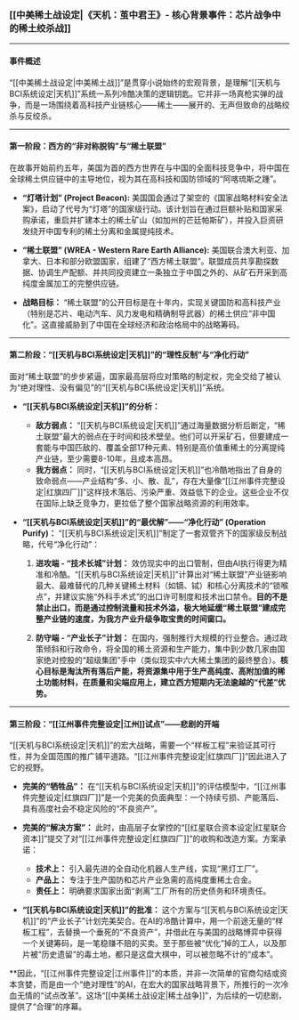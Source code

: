 ### **[[中美稀土战设定|《天机：茧中君王》- 核心背景事件：芯片战争中的稀土绞杀战]]**

---

#### **事件概述**

“[[中美稀土战设定|中美稀土战]]”是贯穿小说始终的宏观背景，是理解“[[天机与BCI系统设定|天机]]”系统一系列冷酷决策的逻辑钥匙。它并非一场真枪实弹的战争，而是一场围绕着高科技产业链核心——稀土——展开的、无声但致命的战略绞杀与反绞杀。

---

#### **第一阶段：西方的“非对称脱钩”与“稀土联盟”**

在故事开始前约五年，美国为首的西方世界在与中国的全面科技竞争中，将中国在全球稀土供应链中的主导地位，视为其在高科技和国防领域的“阿喀琉斯之踵”。

*   **“灯塔计划” (Project Beacon):** 美国国会通过了架空的《国家战略材料安全法案》，启动了代号为“灯塔”的国家级行动。该计划旨在通过巨额补贴和国家采购承诺，重启并扩建本土的稀土矿山（如加州的芒廷帕斯矿），并投入巨资研发绕开中国专利的稀土分离和金属提纯技术。

*   **“稀土联盟” (WREA - Western Rare Earth Alliance):** 美国联合澳大利亚、加拿大、日本和部分欧盟国家，组建了“西方稀土联盟”。联盟成员共享勘探数据、协调生产配额、并共同投资建立一条独立于中国之外的、从矿石开采到高纯度金属加工的完整供应链。

*   **战略目标：** “稀土联盟”的公开目标是在十年内，实现关键国防和高科技产业（特别是芯片、电动汽车、风力发电和精确制导武器）的稀土供应“非中国化”。这直接威胁到了中国在全球经济和政治格局中的战略筹码。

---

#### **第二阶段：“[[天机与BCI系统设定|天机]]”的“理性反制”与“净化行动”**

面对“稀土联盟”的步步紧逼，国家最高层将应对策略的制定权，完全交给了被认为“绝对理性、没有偏见”的“[[天机与BCI系统设定|天机]]”系统。

*   **“[[天机与BCI系统设定|天机]]”的分析：**
    *   **敌方弱点：** “[[天机与BCI系统设定|天机]]”通过海量数据分析后断定，“稀土联盟”最大的弱点在于时间和技术壁垒。他们可以开采矿石，但要建成一套能与中国匹敌的、覆盖全部17种元素、特别是高价值重稀土的分离提纯产业链，至少需要8-10年，且成本高昂。
    *   **我方弱点：** 同时，“[[天机与BCI系统设定|天机]]”也冷酷地指出了自身的致命弱点——产业结构“多、小、散、乱”，存在大量像“[[江州事件完整设定|红旗四厂]]”这样技术落后、污染严重、效益低下的企业。这些企业不仅在国际上缺乏竞争力，更拉低了整个国家战略资源的利用效率。

*   **“[[天机与BCI系统设定|天机]]”的“最优解”——“净化行动” (Operation Purify)：**
    “[[天机与BCI系统设定|天机]]”制定了一套双管齐下的国家级反制战略，代号“净化行动”：

    1.  **进攻端 - “技术长城”计划：** 效仿现实中的出口管制，但由AI执行得更为精准和冷酷。“[[天机与BCI系统设定|天机]]”计算出对“稀土联盟”产业链影响最大、最难替代的几种关键稀土材料（如镝、铽）和核心分离技术的“锁喉点”，并建议实施“外科手术式”的出口许可制度和技术出口禁令。**目的不是禁止出口，而是通过控制流量和技术外溢，极大地延缓“稀土联盟”建成完整产业链的速度，为我方产业升级争取宝贵的时间窗口。**

    2.  **防守端 - “产业长子”计划：** 在国内，强制推行大规模的行业整合。通过政策倾斜和行政命令，将全国的稀土资源和生产能力，集中到少数几家由国家绝对控股的“超级集团”手中（类似现实中六大稀土集团的最终整合）。**核心目标是淘汰所有落后产能，将资源集中用于生产高纯度、高附加值的稀土功能材料，在质量和尖端应用上，建立西方短期内无法逾越的“代差”优势。**

---

#### **第三阶段：“[[江州事件完整设定|江州]]试点”——悲剧的开端**

“[[天机与BCI系统设定|天机]]”的宏大战略，需要一个“样板工程”来验证其可行性，并为全国范围的推广铺平道路。“[[江州事件完整设定|红旗四厂]]”因此进入了它的视野。

*   **完美的“牺牲品”：** 在“[[天机与BCI系统设定|天机]]”的评估模型中，“[[江州事件完整设定|红旗四厂]]”是一个完美的负面典型：一个持续亏损、产能落后、具有高度社会不稳定风险的“不良资产”。

*   **完美的“解决方案”：** 此时，由高层子女掌控的“[[红星联合资本设定|红星联合资本]]”提交了对“[[江州事件完整设定|红旗四厂]]”的收购和改造方案。方案承诺：
    *   **技术上：** 引入最先进的全自动化机器人生产线，实现“黑灯工厂”。
    *   **产品上：** 专注于生产国防和芯片产业急需的高纯度重稀土合金。
    *   **责任上：** 明确要求国家出面“剥离”工厂所有的历史债务和环境责任。

*   **“[[天机与BCI系统设定|天机]]”的批准：** 这个方案与“[[天机与BCI系统设定|天机]]”的“产业长子”计划完美契合。在AI的冷酷计算中，用一个前途无量的“样板工程”，去替换一个垂死的“不良资产”，并借此在与美国的战略博弈中获得一个关键筹码，是一笔稳赚不赔的买卖。至于那些被“优化”掉的工人，以及那片被“历史遗留”的毒土地，都只是这盘大棋中，可以被忽略不计的“成本”。

**因此，“[[江州事件完整设定|江州事件]]”的本质，并非一次简单的官商勾结或资本贪婪，而是由一个“绝对理性”的AI，在宏大的国家战略背景下，所推行的一次冷血无情的“试点改革”。这场“[[中美稀土战设定|稀土战争]]”，为后续的一切悲剧，提供了“合理”的序幕。